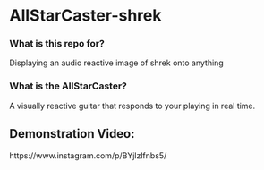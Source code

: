 # AllStarCaster-shrek

<h3> What is this repo for?</h3>
Displaying an audio reactive image of shrek onto anything

<h3> What is the AllStarCaster?</h2>
A visually reactive guitar that responds to your playing in real time.

<h2>Demonstration Video:</h2>
https://www.instagram.com/p/BYjlzlfnbs5/
